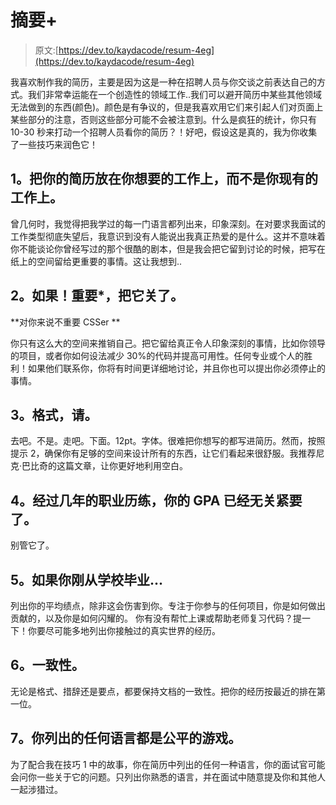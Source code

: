# 摘要+

> 原文:[https://dev.to/kaydacode/resum-4eg](https://dev.to/kaydacode/resum-4eg)

我喜欢制作我的简历，主要是因为这是一种在招聘人员与你交谈之前表达自己的方式。我们非常幸运能在一个创造性的领域工作..我们可以避开简历中某些其他领域无法做到的东西(颜色)。颜色是有争议的，但是我喜欢用它们来引起人们对页面上某些部分的注意，否则这些部分可能不会被注意到。什么是疯狂的统计，你只有 10-30 秒来打动一个招聘人员看你的简历？！好吧，假设这是真的，我为你收集了一些技巧来润色它！

## 1。把你的简历放在你想要的工作上，而不是你现有的工作上。

曾几何时，我觉得把我学过的每一门语言都列出来，印象深刻。在对要求我面试的工作类型彻底失望后，我意识到没有人能说出我真正热爱的是什么。这并不意味着你不能谈论你曾经写过的那个很酷的剧本，但是我会把它留到讨论的时候，把写在纸上的空间留给更重要的事情。这让我想到..

## 2。如果！重要*，把它关了。

**对你来说不重要 CSSer **

你只有这么大的空间来推销自己。把它留给真正令人印象深刻的事情，比如你领导的项目，或者你如何设法减少 30%的代码并提高可用性。任何专业或个人的胜利！如果他们联系你，你将有时间更详细地讨论，并且你也可以提出你必须停止的事情。

## 3。格式，请。

去吧。不是。走吧。下面。12pt。字体。很难把你想写的都写进简历。然而，按照提示 2，确保你有足够的空间来设计所有的东西，让它们看起来很舒服。我推荐尼克·巴比奇的这篇文章，让你更好地利用空白。

## 4。经过几年的职业历练，你的 GPA 已经无关紧要了。

别管它了。

## 5。如果你刚从学校毕业...

列出你的平均绩点，除非这会伤害到你。专注于你参与的任何项目，你是如何做出贡献的，以及你是如何闪耀的。
你有没有帮忙上课或帮助老师复习代码？提一下！你要尽可能多地列出你接触过的真实世界的经历。

## 6。一致性。

无论是格式、措辞还是要点，都要保持文档的一致性。把你的经历按最近的排在第一位。

## 7。你列出的任何语言都是公平的游戏。

为了配合我在技巧 1 中的故事，你在简历中列出的任何一种语言，你的面试官可能会问你一些关于它的问题。只列出你熟悉的语言，并在面试中随意提及你和其他人一起涉猎过。
